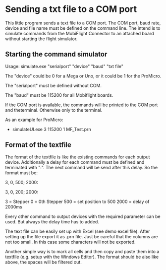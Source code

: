 # Sending a txt file to a COM port

This little program sends a text file to a COM port.
The COM port, baud rate, device and file name must be defined on the command line.
The intend is to simulate commands from the MobiFlight Connector to an attached board without starting the flight simulator.


## Starting the command simulator

Usage: simulate.exe "serialport" "device" "baud" "txt file"

The "device" could be 0 for a Mega or Uno, or it could be 1 for the ProMicro.

The "serialport" must be defined without COM.

The "baud" must be 115200 for all Mobiflight boards.

If the COM port is available, the commands will be printed to the COM port and theterminal.
Otherwise only to the terminal.

As an example for ProMicro:
* simulateUI.exe 3 115200 1 MF_Test.prn

## Format of the textfile

The format of the textfile is like the existing commands for each output device.
Additionally a delay for each command must be defined and terminated with ":".
The next command will be send after this delay.
So the format must be:

   3,        0,   500;   2000:

   3,        0,   200;   2000:

   3 = Stepper
   0 = 0th Stepper
 500 = set position to 500
2000 = delay of 2000ms

Every other command to output devices with the required parameter can be used.
But always the delay time has to added.

The text file can be easily set up with Excel (see demo excel file).
After setting up the file export it as .prn file.
Just be careful that the columns are not too small. In this case some characters will not be exported.

Another simple way is to mark all cells and then copy and paste them into a textfile (e.g. setup with the Windows Editor).
The format should be also like above, the spaces will be filtered out.